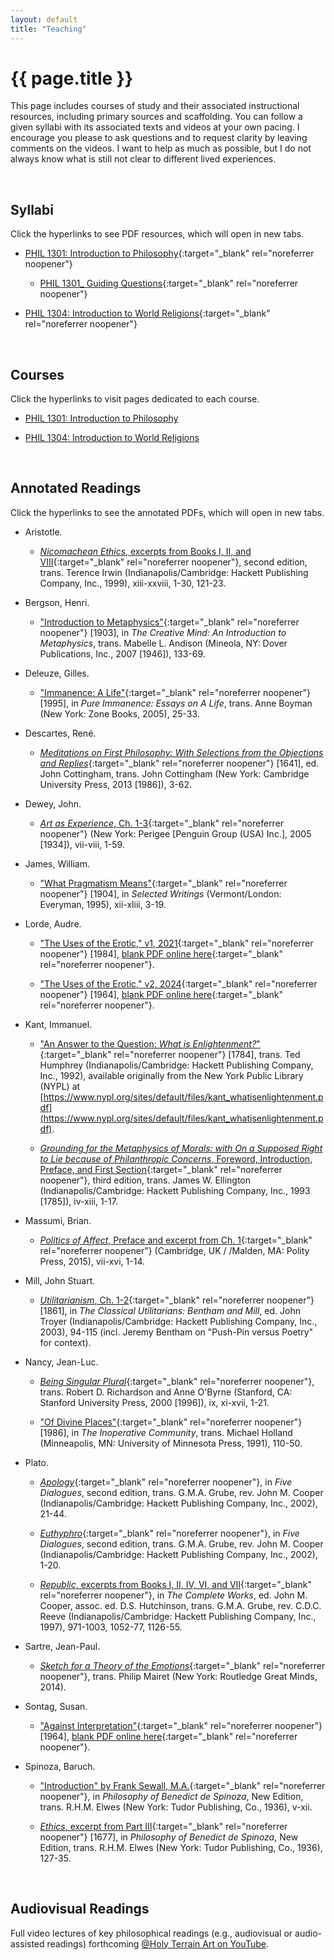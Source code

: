 ```yaml
---
layout: default
title: "Teaching"
---
```


# {{ page.title }}


This page includes courses of study and their associated instructional resources, including primary sources and scaffolding. You can follow a given syllabi with its associated texts and videos at your own pacing. I encourage you please to ask questions and to request clarity by leaving comments on the videos. I want to help as much as possible, but I do not always know what is still not clear to different lived experiences.

<br>


## Syllabi

Click the hyperlinks to see PDF resources, which will open in new tabs.

* [PHIL 1301: Introduction to Philosophy](/assets/pdfs/hillj-phil-1301-syllabus.pdf){:target="_blank" rel="noreferrer noopener"}

  * [PHIL 1301_ Guiding Questions](/assets/pdfs/hillj-phil-1301-guiding-questions.pdf){:target="_blank" rel="noreferrer noopener"}

* [PHIL 1304: Introduction to World Religions](/assets/pdfs/hillj-phil-1304-syllabus.pdf){:target="_blank" rel="noreferrer noopener"}

<br>


## Courses

Click the hyperlinks to visit pages dedicated to each course.

* [PHIL 1301: Introduction to Philosophy](/teaching/phil-1301)

* [PHIL 1304: Introduction to World Religions](/teaching/phil-1304)

<br>


## Annotated Readings

Click the hyperlinks to see the annotated PDFs, which will open in new tabs.

* Aristotle.

  * [*Nicomachean Ethics*, excerpts from Books I, II, and VIII](/assets/pdfs/annotations/aristotle-nicomachean-ethics-hillj-annotations.pdf){:target="_blank" rel="noreferrer noopener"}, second edition, trans. Terence Irwin (Indianapolis/Cambridge: Hackett Publishing Company, Inc., 1999), xiii-xxviii, 1-30, 121-23.


* Bergson, Henri.

  * ["Introduction to Metaphysics"](/assets/pdfs/annotations/bergson-intro-metaphysics-hillj-annotations.pdf){:target="_blank" rel="noreferrer noopener"} [1903], in *The Creative Mind: An Introduction to Metaphysics*, trans. Mabelle L. Andison (Mineola, NY: Dover Publications, Inc., 2007 [1946]), 133-69.


* Deleuze, Gilles.

  * ["Immanence: A Life"](/assets/pdfs/annotations/deleuze-immanence-a-life-hillj-annotations.pdf){:target="_blank" rel="noreferrer noopener"} [1995], in *Pure Immanence: Essays on A Life*, trans. Anne Boyman (New York: Zone Books, 2005), 25-33.


* Descartes, René.

  * [*Meditations on First Philosophy: With Selections from the Objections and Replies*](/assets/pdfs/annotations/descartes-meditations-on-first-philosophy-hillj-annotations.pdf){:target="_blank" rel="noreferrer noopener"} [1641], ed. John Cottingham, trans. John Cottingham (New York: Cambridge University Press, 2013 [1986]), 3-62.


* Dewey, John.

  * [*Art as Experience*, Ch. 1-3](/assets/pdfs/annotations/dewey-art-as-experience-hillj-annotations.pdf){:target="_blank" rel="noreferrer noopener"} (New York: Perigee [Penguin Group (USA) Inc.], 2005 [1934]), vii-viii, 1-59.


* James, William.

  * ["What Pragmatism Means"](/assets/pdfs/annotations/james-what-pragmatism-means-hillj-annotations.pdf){:target="_blank" rel="noreferrer noopener"} [1904], in *Selected Writings* (Vermont/London: Everyman, 1995), xii-xliii, 3-19.


* Lorde, Audre.

  * ["The Uses of the Erotic," v1, 2021](/assets/pdfs/annotations/lorde-erotic-hillj-annotations-v1-2021.pdf){:target="_blank" rel="noreferrer noopener"} [1984], [blank PDF online here](https://uk.sagepub.com/sites/default/files/upm-binaries/11881_Chapter_5.pdf){:target="_blank" rel="noreferrer noopener"}.


  * ["The Uses of the Erotic," v2, 2024](/assets/pdfs/annotations/lorde-erotic-hillj-annotations-v2-2024.pdf){:target="_blank" rel="noreferrer noopener"} [1964], [blank PDF online here](https://uk.sagepub.com/sites/default/files/upm-binaries/11881_Chapter_5.pdf){:target="_blank" rel="noreferrer noopener"}.


* Kant, Immanuel.

  * ["An Answer to the Question: *What is Enlightenment?*"](/assets/pdfs/annotations/kant-enlightenment-hillj-annotations.pdf){:target="_blank" rel="noreferrer noopener"} [1784], trans. Ted Humphrey (Indianapolis/Cambridge: Hackett Publishing Company, Inc., 1992), available originally from the New York Public Library (NYPL) at [https://www.nypl.org/sites/default/files/kant_whatisenlightenment.pdf](https://www.nypl.org/sites/default/files/kant_whatisenlightenment.pdf).

  * [*Grounding for the Metaphysics of Morals: with On a Supposed Right to Lie because of Philanthropic Concerns*, Foreword, Introduction, Preface, and First Section](/assets/pdfs/annotations/kant-grounding-hillj-annotations.pdf){:target="_blank" rel="noreferrer noopener"}, third edition, trans. James W. Ellington (Indianapolis/Cambridge: Hackett Publishing Company, Inc., 1993 [1785]), iv-xiii, 1-17.


* Massumi, Brian.

  * [*Politics of Affect*, Preface and excerpt from Ch. 1](/assets/pdfs/annotations/massumi-politics-affect-preface-ch1-hillj-annotations.pdf){:target="_blank" rel="noreferrer noopener"} (Cambridge, UK / /Malden, MA: Polity Press, 2015), vii-xvi, 1-14.


* Mill, John Stuart.

  * [*Utilitarianism*, Ch. 1-2](/assets/pdfs/annotations/mill-utilitarianism-hillj-annotations.pdf){:target="_blank" rel="noreferrer noopener"} [1861], in *The Classical Utilitarians: Bentham and Mill*, ed. John Troyer (Indianapolis/Cambridge: Hackett Publishing Company, Inc., 2003), 94-115 (incl. Jeremy Bentham on "Push-Pin versus Poetry" for context).


* Nancy, Jean-Luc.

  * [*Being Singular Plural*](/assets/pdfs/annotations/nancy-being-singular-plural-hillj-annotations.pdf){:target="_blank" rel="noreferrer noopener"}, trans. Robert D. Richardson and Anne O'Byrne (Stanford, CA: Stanford University Press, 2000 [1996]), ix, xi-xvii, 1-21.

  * ["Of Divine Places"](/assets/pdfs/annotations/nancy-of-divine-places-hillj-annotations.pdf){:target="_blank" rel="noreferrer noopener"} [1986], in *The Inoperative Community*, trans. Michael Holland (Minneapolis, MN: University of Minnesota Press, 1991), 110-50.


* Plato.

  * [*Apology*](/assets/pdfs/annotations/plato-apology-hillj-annotations.pdf){:target="_blank" rel="noreferrer noopener"}, in *Five Dialogues*, second edition, trans. G.M.A. Grube, rev. John M. Cooper (Indianapolis/Cambridge: Hackett Publishing Company, Inc., 2002), 21-44.

  * [*Euthyphro*](/assets/pdfs/annotations/plato-euthyphro-hillj-annotations.pdf){:target="_blank" rel="noreferrer noopener"}, in *Five Dialogues*, second edition, trans. G.M.A. Grube, rev. John M. Cooper (Indianapolis/Cambridge: Hackett Publishing Company, Inc., 2002), 1-20.

  * [*Republic*, excerpts from Books I, II, IV, VI, and VII](/assets/pdfs/annotations/plato-republic-hillj-annotations.pdf){:target="_blank" rel="noreferrer noopener"}, in *The Complete Works*, ed. John M. Cooper, assoc. ed. D.S. Hutchinson, trans. G.M.A. Grube, rev. C.D.C. Reeve (Indianapolis/Cambridge: Hackett Publishing Company, Inc., 1997), 971-1003, 1052-77, 1126-55.


* Sartre, Jean-Paul.

  * [*Sketch for a Theory of the Emotions*](/assets/pdfs/annotations/sartre-sketch-theory-emotions-hillj-annotations.pdf){:target="_blank" rel="noreferrer noopener"}, trans. Philip Mairet (New York: Routledge Great Minds, 2014).


* Sontag, Susan.

  * ["Against Interpretation"](/assets/pdfs/annotations/sontag-against-interpretation-hillj-annotations.pdf){:target="_blank" rel="noreferrer noopener"} [1964], [blank PDF online here](https://static1.squarespace.com/static/54889e73e4b0a2c1f9891289/t/564b6702e4b022509140783b/1447782146111/Sontag-Against+Interpretation.pdf){:target="_blank" rel="noreferrer noopener"}.


* Spinoza, Baruch.

  * ["Introduction" by Frank Sewall, M.A.](/assets/pdfs/annotations/sewall-spinoza-introduction-hillj-annotations.pdf){:target="_blank" rel="noreferrer noopener"}, in *Philosophy of Benedict de Spinoza*, New Edition, trans. R.H.M. Elwes (New York: Tudor Publishing, Co., 1936), v-xii.

  * [*Ethics*, excerpt from Part III](/assets/pdfs/annotations/spinoza-ethics-hillj-annotations.pdf){:target="_blank" rel="noreferrer noopener"} [1677], in *Philosophy of Benedict de Spinoza*, New Edition, trans. R.H.M. Elwes (New York: Tudor Publishing, Co., 1936), 127-35.

<br>


## Audiovisual Readings

Full video lectures of key philosophical readings (e.g., audiovisual or audio-assisted readings) forthcoming [@Holy Terrain Art on YouTube](https://www.YouTube.com/@HolyTerrainArt/).

